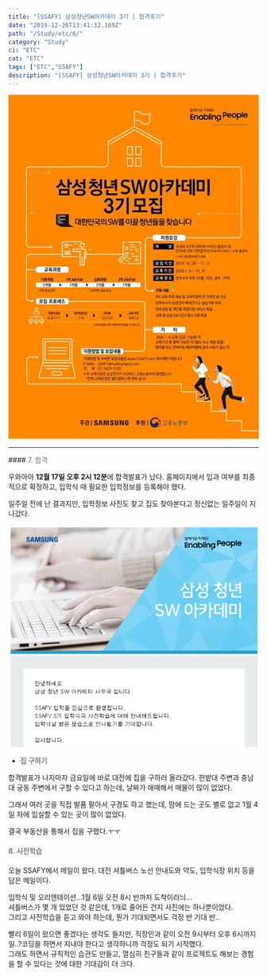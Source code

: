 ```yaml
---
title: "[SSAFY] 삼성청년SW아카데미 3기 | 합격후기"
date: "2019-12-26T13:41:32.169Z"
path: "/Study/etc/6/"
category: "Study"
ci: "ETC"
cat: "ETC"
tags: ["ETC","SSAFY"]
description: "[SSAFY] 삼성청년SW아카데미 3기 | 합격후기"
---
```


![img](images/ssafy.png)

<hr />
#### <span style="color:#6D838C">7. 합격</span>  

우와아아 **12월 17일 오후 2시 12분**에 합격발표가 났다. 홈페이지에서 입과 여부를 최종적으로 확정하고, 입학식 때 필요한 입학정보를 등록해야 했다.  

일주일 전에 난 결과지만, 입학정보 사진도 찾고 집도 찾아본다고 정신없는 일주일이 지나갔다.  

![img](images/ssafy11.png)

* <span style="color:#6D838C">**집 구하기**</span>  

합격발표가 나자마자 금요일에 바로 대전에 집을 구하러 올라갔다. 한밭대 주변과 충남대 궁동 주변에서 구할 수 있다고 하는데, 날짜가 애매해서 매물이 많이 없었다.  

그래서 여러 곳을 직접 발품 팔아서 구경도 하고 했는데, 맘에 드는 곳도 별로 없고 1월 4일 자에 입실할 수 있는 곳이 많이 없었다. 

결국 부동산을 통해서 집을 구했다.ㅜㅜ


#### <span style="color:#6D838C">8. 사전학습</span>  

오늘 SSAFY에서 메일이 왔다. 대전 셔틀버스 노선 안내도와 약도, 입학식장 위치 등을 담은 메일이다.  

입학식 및 오리엔테이션...1월 6일 오전 8시 반까지 도착이라늬...  
셔틀버스가 몇 개 있었던 것 같은데, 1개로 줄어든 건지 사진에는 하나뿐이었다.  
그리고 사전학습을 듣고 와야 하는데, 뭔가 기대되면서도 걱정 반 기대 반..

빨리 6일이 왔으면 좋겠다는 생각도 들지만, 직장인과 같이 오전 9시부터 오후 6시까지 일..?코딩을 하면서 지내야 한다고 생각하니까 걱정도 되기 시작했다.  
그래도 하면서 규칙적인 습관도 만들고, 열심히 친구들과 같이 프로젝트도 해보는 경험을 할 수 있다는 것에 대한 기대감이 더 크다.
